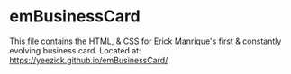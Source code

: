 # emBusinessCard
This file contains the HTML, &amp; CSS for Erick Manrique's first & constantly evolving business card. 
Located at: 
https://yeezick.github.io/emBusinessCard/
